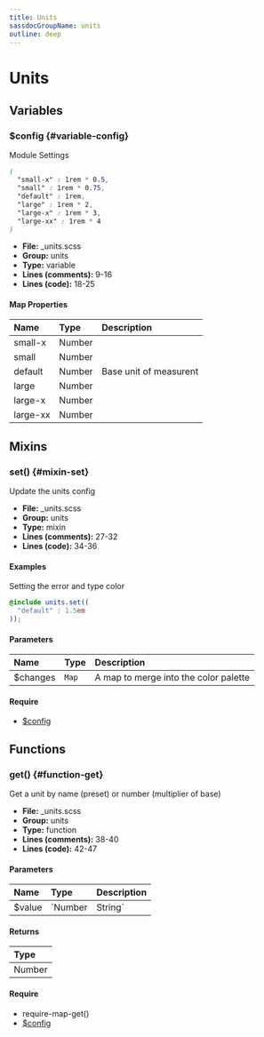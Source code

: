 ```yaml
---
title: Units
sassdocGroupName: units
outline: deep
---
```



# Units





## Variables




###  $config <Badge text="variable" type="tip" vertical="top" /><Badge text="Map" type="warning" vertical="top" />  {#variable-config} 

  

Module Settings
    
    

``` scss
(
  "small-x" : 1rem * 0.5,
  "small" : 1rem * 0.75,
  "default" : 1rem,
  "large" : 1rem * 2,
  "large-x" : 1rem * 3,
  "large-xx" : 1rem * 4
)
```
  


<SassdocDetails summaryText="Meta Information">

- **File:** _units.scss
- **Group:** units
- **Type:** variable
- **Lines (comments):** 9-16
- **Lines (code):** 18-25

</SassdocDetails>
    
    

#### Map Properties


|Name|Type|Description|
|:--|:--|:--|
|small-x|Number||
|small|Number||
|default|Number|Base unit of measurent|
|large|Number||
|large-x|Number||
|large-xx|Number||

    
  

## Mixins




###  set() <Badge text="mixin" type="tip" vertical="top" />  {#mixin-set} 

  

Update the units config
    
    


<SassdocDetails summaryText="Meta Information">

- **File:** _units.scss
- **Group:** units
- **Type:** mixin
- **Lines (comments):** 27-32
- **Lines (code):** 34-36

</SassdocDetails>
    
    

#### Examples

Setting the error and type color      


``` scss
@include units.set((
  "default" : 1.5em
));
```
  



      

#### Parameters


|Name|Type|Description|
|:--|:--|:--|
|$changes|`Map`|A map to merge into the color palette|

    

#### Require

- [$config](/core/breakpoint/#variable-config)
  
  

## Functions




###  get() <Badge text="function" type="tip" vertical="top" />  {#function-get} 

  

Get a unit by name (preset) or number (multiplier of base)
    
    


<SassdocDetails summaryText="Meta Information">

- **File:** _units.scss
- **Group:** units
- **Type:** function
- **Lines (comments):** 38-40
- **Lines (code):** 42-47

</SassdocDetails>
    
    

#### Parameters


|Name|Type|Description|
|:--|:--|:--|
|$value|`Number|String`|if a number is passed it is used as a multiplier of the base, if a string is passed it is used to lookup a value from unit presets @see $config|

    

#### Returns


|Type|
|:--|
|Number|

    

#### Require

- require-map-get()
- [$config](/core/breakpoint/#variable-config)
  
  


<script>

  import SassdocPreview from "@ulu/vitepress-sassdoc/lib/assets/components/SassdocPreview.vue";
  import SassdocDetails from "@ulu/vitepress-sassdoc/lib/assets/components/SassdocDetails.vue";
  const sassdocGroup = [{"groupName":"units","id":"variable-config","uid":"units-variable-config","title":"$config","groupPath":"/core/units/","path":"/core/units/#variable-config"},{"groupName":"units","id":"mixin-set","uid":"units-mixin-set","title":"set()","groupPath":"/core/units/","path":"/core/units/#mixin-set","previewsByIndex":{}},{"groupName":"units","id":"function-get","uid":"units-function-get","title":"get()","groupPath":"/core/units/","path":"/core/units/#function-get"}];
  export default {
    components: {
      SassdocPreview,
      SassdocDetails
    },
    provide: {
      getSassdocItem(uid) {
        return sassdocGroup.find(item => item.uid === uid);
      },
      getSassdocGroup() {
        return sassdocGroup;
      },
      sassdocPreviewOptions: JSON.parse(
        decodeURIComponent(
          `%7B%22previewStyles%22%3A%22%5Cn%20%20%20%20height%3A%2020em%3B%5Cn%20%20%20%20width%3A%20100%25%3B%5Cn%20%20%20%20border%3A%20none%3B%5Cn%20%20%20%20background-color%3A%20%23f9f9f9%3B%5Cn%20%20%20%20border-radius%3A%206px%3B%5Cn%20%20%20%20padding%3A%2012px%3B%5Cn%20%20%20%20margin%3A%201.5em%200%3B%5Cn%20%20%22%2C%22previewHead%22%3A%22%5Cn%20%20%20%20%3Ctitle%3EULU%20Example%3C%2Ftitle%3E%20%5Cn%20%20%20%20%3Cmeta%20charset%3D%5C%22utf-8%5C%22%3E%20%5Cn%20%20%20%20%3Cmeta%20name%3D%5C%22viewport%5C%22%20content%3D%5C%22width%3Ddevice-width%2C%20initial-scale%3D1%5C%22%3E%20%5Cn%20%20%20%20%3Clink%20rel%3D%5C%22stylesheet%5C%22%20href%3D%5C%22%2Ffrontend%2Fulu-frontend.min.css%5C%22%3E%5Cn%20%20%22%2C%22previewScripts%22%3A%22%5Cn%20%20%20%20%3Cscript%20src%3D%5C%22%2Ffrontend%2Fulu-frontend.min.js%5C%22%3E%3C%2Fscript%3E%5Cn%20%20%22%7D`
        )
      )
    }
  }

</script>  
  
  